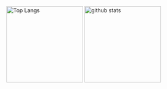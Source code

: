 <div>
  <!--   https://github.com/anuraghazra/github-readme-stats -->
  <img alt="Top Langs" height="200px" src="https://github-readme-stats.vercel.app/api?username=ymzksgkz&show_icons=true&theme=cobalt" />
  <!--   https://github.com/anuraghazra/github-readme-stats -->
  <img alt="github stats" height="200px" src="https://github-readme-stats.vercel.app/api/top-langs/?username=ymzksgkz&theme=cobalt" />  
</div>
